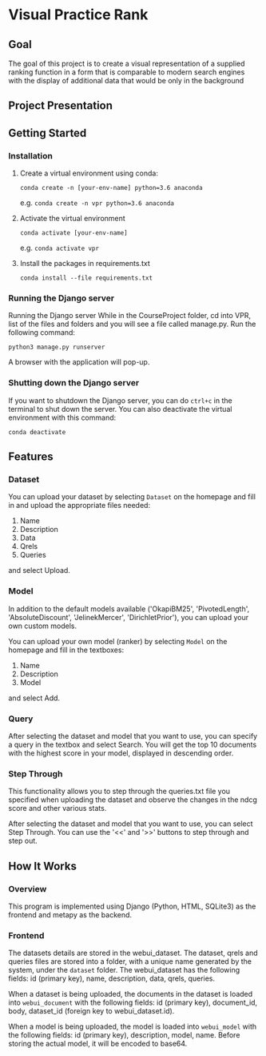 # Visual Practice Rank
## Goal
The goal of this project is to create a visual representation of a supplied ranking function in a form that is comparable to modern search engines with the display of additional data that would be only in the background

## Project Presentation

## Getting Started
### Installation
1. Create a virtual environment using conda:

   `conda create -n [your-env-name] python=3.6 anaconda`

   e.g. `conda create -n vpr python=3.6 anaconda`


2. Activate the virtual environment

   `conda activate [your-env-name]`

   e.g. `conda activate vpr`


3. Install the packages in requirements.txt

   `conda install --file requirements.txt`

### Running the Django server
Running the Django server
While in the CourseProject folder, cd into VPR, list of the files and folders and you will see a file called manage.py. Run the following command:

   `python3 manage.py runserver`

A browser with the application will pop-up.

### Shutting down the Django server
If you want to shutdown the Django server, you can do `ctrl+c` in the terminal to shut down the server. You can also deactivate the virtual environment with this command: 

   `conda deactivate`

## Features
### Dataset
You can upload your dataset by selecting `Dataset` on the homepage and fill in and upload the appropriate files needed:
1. Name
2. Description
3. Data
4. Qrels
5. Queries

and select Upload.

### Model
In addition to the default models available ('OkapiBM25', 'PivotedLength', 'AbsoluteDiscount', 'JelinekMercer', 'DirichletPrior'), you can upload your own custom models.

You can upload your own model (ranker) by selecting `Model` on the homepage and fill in the textboxes:
1. Name
2. Description
3. Model

and select Add.

### Query
After selecting the dataset and model that you want to use, you can specify a query in the textbox and select Search. You will get the top 10 documents with the highest score in your model, displayed in descending order.

### Step Through
This functionality allows you to step through the queries.txt file you specified when uploading the dataset and observe the changes in the ndcg score and other various stats.

After selecting the dataset and model that you want to use, you can select Step Through. You can use the '<<' and '>>' buttons to step through and step out.

## How It Works
### Overview
This program is implemented using Django (Python, HTML, SQLite3) as the frontend and metapy as the backend. 

### Frontend
The datasets details are stored in the webui_dataset. The dataset, qrels and queries files are stored into a folder, with a unique name generated by the system, under the `dataset` folder. The webui_dataset has the following fields: id (primary key), name, description, data, qrels, queries.

When a dataset is being uploaded, the documents in the dataset is loaded into `webui_document` with the following fields: id (primary key), document_id, body, dataset_id (foreign key to webui_dataset.id).

When a model is being uploaded, the model is loaded into `webui_model` with the following fields: id (primary key), description, model, name. Before storing the actual model, it will be encoded to base64.
